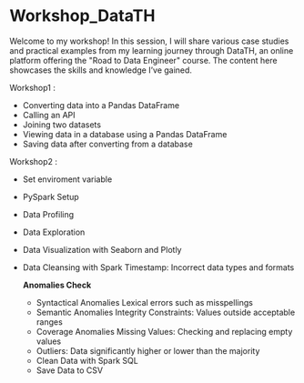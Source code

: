 # Workshop_DataTH
Welcome to my workshop! In this session, I will share various case studies and practical examples from my learning journey through DataTH, an online platform offering the "Road to Data Engineer" course. The content here showcases the skills and knowledge I’ve gained.

Workshop1 :
- Converting data into a Pandas DataFrame
- Calling an API
- Joining two datasets
- Viewing data in a database using a Pandas DataFrame
- Saving data after converting from a database

Workshop2 :
- Set enviroment variable
- PySpark Setup
- Data Profiling
- Data Exploration
- Data Visualization with Seaborn and Plotly
- Data Cleansing with Spark
  Timestamp: Incorrect data types and formats

   **Anomalies Check**
  -  Syntactical Anomalies
     Lexical errors such as misspellings
  -  Semantic Anomalies
     Integrity Constraints: Values outside acceptable ranges
  -  Coverage Anomalies
     Missing Values: Checking and replacing empty values
  -  Outliers: Data significantly higher or lower than the majority
  -  Clean Data with Spark SQL
  -  Save Data to CSV
